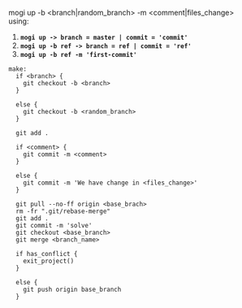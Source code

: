 
mogi up -b <branch|random_branch> -m <comment|files_change><br>
using:
1) **`mogi up -> branch = master | commit = 'commit'`**
2) **`mogi up -b ref -> branch = ref | commit = 'ref'`**
3) **`mogi up -b ref -m 'first-commit'`**

````
make:
  if <branch> {
    git checkout -b <branch>
  }

  else {
    git checkout -b <random_branch>
  }

  git add .

  if <comment> {
    git commit -m <comment>
  }

  else {
    git commit -m 'We have change in <files_change>'
  }

  git pull --no-ff origin <base_brach>
  rm -fr ".git/rebase-merge"
  git add .
  git commit -m 'solve'
  git checkout <base_branch>
  git merge <branch_name>

  if has_conflict {
    exit_project()
  }

  else {
    git push origin base_branch
  }
````
